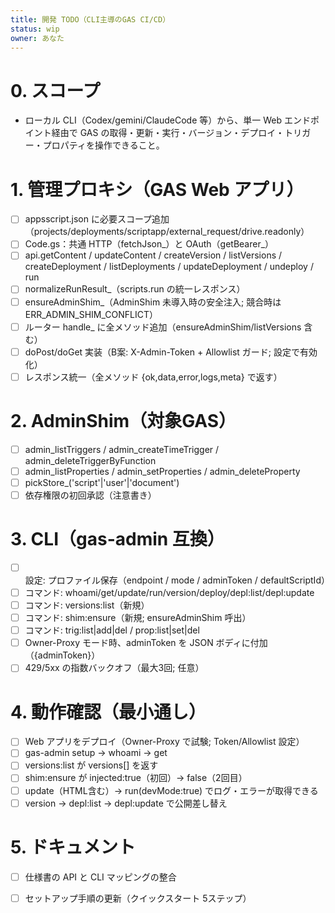```yaml
---
title: 開発 TODO（CLI主導のGAS CI/CD）
status: wip
owner: あなた
---
```


# 0. スコープ

- ローカル CLI（Codex/gemini/ClaudeCode 等）から、単一 Web エンドポイント経由で GAS の取得・更新・実行・バージョン・デプロイ・トリガー・プロパティを操作できること。

# 1. 管理プロキシ（GAS Web アプリ）

- [ ] appsscript.json に必要スコープ追加（projects/deployments/scriptapp/external_request/drive.readonly）
- [ ] Code.gs：共通 HTTP（fetchJson_）と OAuth（getBearer_）
- [ ] api.getContent / updateContent / createVersion / listVersions / createDeployment / listDeployments / updateDeployment / undeploy / run
- [ ] normalizeRunResult_（scripts.run の統一レスポンス）
- [ ] ensureAdminShim_（AdminShim 未導入時の安全注入; 競合時は ERR_ADMIN_SHIM_CONFLICT）
- [ ] ルーター handle_ に全メソッド追加（ensureAdminShim/listVersions 含む）
- [ ] doPost/doGet 実装（B案: X-Admin-Token + Allowlist ガード; 設定で有効化）
- [ ] レスポンス統一（全メソッド {ok,data,error,logs,meta} で返す）

# 2. AdminShim（対象GAS）

- [ ] admin_listTriggers / admin_createTimeTrigger / admin_deleteTriggerByFunction
- [ ] admin_listProperties / admin_setProperties / admin_deleteProperty
- [ ] pickStore_('script'|'user'|'document')
- [ ] 依存権限の初回承認（注意書き）

# 3. CLI（gas-admin 互換）

- [ ] 設定: プロファイル保存（endpoint / mode / adminToken / defaultScriptId）
- [ ] コマンド: whoami/get/update/run/version/deploy/depl:list/depl:update
- [ ] コマンド: versions:list（新規）
- [ ] コマンド: shim:ensure（新規; ensureAdminShim 呼出）
- [ ] コマンド: trig:list|add|del / prop:list|set|del
- [ ] Owner-Proxy モード時、adminToken を JSON ボディに付加（{adminToken}）
- [ ] 429/5xx の指数バックオフ（最大3回; 任意）

# 4. 動作確認（最小通し）

- [ ] Web アプリをデプロイ（Owner-Proxy で試験; Token/Allowlist 設定）
- [ ] gas-admin setup → whoami → get
- [ ] versions:list が versions[] を返す
- [ ] shim:ensure が injected:true（初回）→ false（2回目）
- [ ] update（HTML含む）→ run(devMode:true) でログ・エラーが取得できる
- [ ] version → depl:list → depl:update で公開差し替え

# 5. ドキュメント

- [ ] 仕様書の API と CLI マッピングの整合
- [ ] セットアップ手順の更新（クイックスタート 5ステップ）

